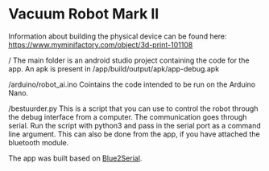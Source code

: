 # Vacuum Robot Mark II 

Information about building the physical device can be found here: https://www.myminifactory.com/object/3d-print-101108

/                       The main folder is an android studio project containing the code for the app. An apk is present in /app/build/output/apk/app-debug.apk

/arduino/robot_ai.ino   Cointains the code intended to be run on the Arduino Nano.

/bestuurder.py          This is a script that you can use to control the robot through the debug interface from a computer. The communication goes through serial. Run the script with python3 and pass in the serial port as a command line argument. This can also be done from the app, if you have attached the bluetooth module.

The app was built based on [Blue2Serial](https://github.com/MacroYau/Blue2Serial).